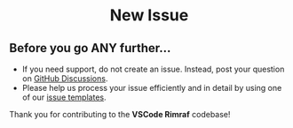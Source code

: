 <h1 align="center">New Issue</h1>

## Before you go ANY further...

-   If you need support, do not create an issue. Instead, post your question on
    [GitHub Discussions](https://github.com/luisferlcc/vscode-rimraf/discussions/categories/q-a).
-   Please help us process your issue efficiently and in detail by using one of our
    [issue templates](https://github.com/luisferlcc/vscode-rimraf/issues/new/choose).

Thank you for contributing to the **VSCode Rimraf** codebase!
